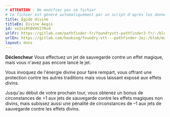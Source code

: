 ```yaml
---
# ATTENTION : Ne modifiez pas ce fichier
# Ce fichier est généré automatiquement par un script d'après les données du module Foundry VTT officiel et de sa traduction
title: Égide divine
titleEn: Divine Aegis
id: xoIxiRtBVHV27Rvd
urlFr: https://gitlab.com/pathfinder-fr/foundryvtt-pathfinder2-fr/-/blob/master/data/feats/xoIxiRtBVHV27Rvd.htm
urlEn: https://gitlab.com/hooking/foundry-vtt---pathfinder-2e/-/blob/master/packs/data/feats.db/divine-aegis.json
layout: dons
---
```

**Déclencheur** Vous effectuez un jet de sauvegarde contre un effet magique, mais vous n'avez pas encore lancé le jet.

Vous invoquez de l'énergie divine pour faire rempart, vous offrant une protection contre les autres traditions mais vous laissant exposé aux effets divins.

Jusqu'au début de votre prochain tour, vous obtenez un bonus de circonstances de +1 aux jets de sauvegarde contre les effets magiques non divins, mais subissez aussi une pénalité de circonstances de –1 aux jets de sauvegarde contre les effets divins.
